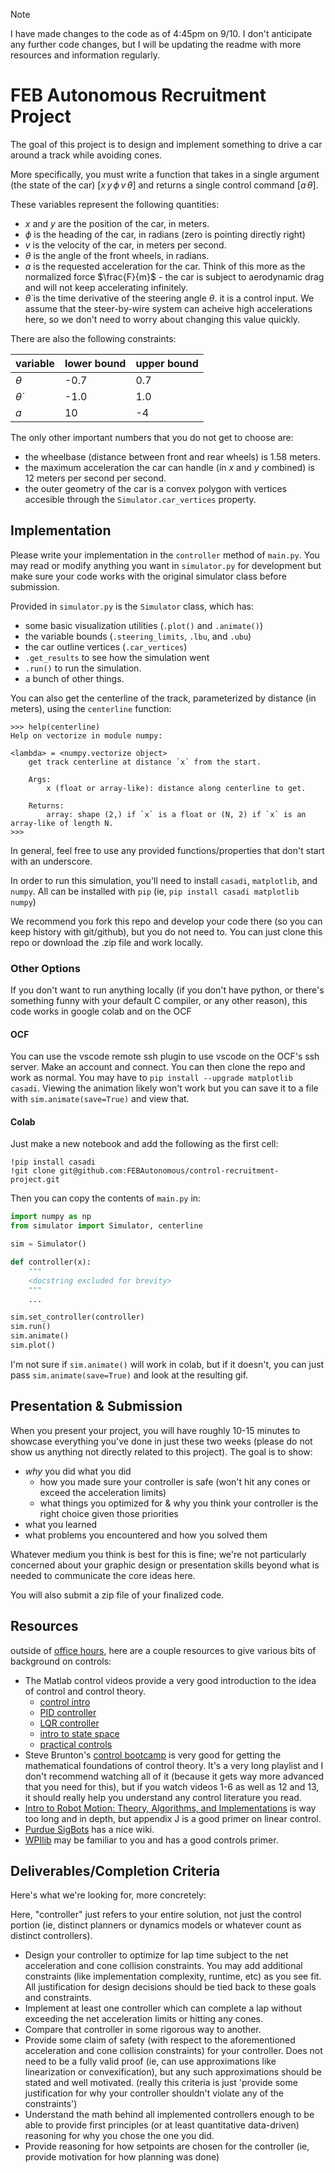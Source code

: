 > [!NOTE]
> I have made changes to the code as of 4:45pm on 9/10. I don't anticipate any further code changes, but I will be updating the readme with more resources and information regularly.

# FEB Autonomous Recruitment Project

The goal of this project is to design and implement something to drive a car around a track while avoiding cones.

More specifically, you must write a function that takes in a single argument (the state of the car) $[x \, y \, \phi \, v \, \theta ]$ and returns a single control command $[a \, \dot{\theta}]$.

These variables represent the following quantities:
- $x$ and $y$ are the position of the car, in meters.
- $\phi$ is the heading of the car, in radians (zero is pointing directly right)
- $v$ is the velocity of the car, in meters per second.
- $\theta$ is the angle of the front wheels, in radians.
- $a$ is the requested acceleration for the car. Think of this more as the normalized force $\frac{F}{m}$ - the car is subject to aerodynamic drag and will not keep accelerating infinitely.
- $\dot{\theta}$ is the time derivative of the steering angle $\theta$. it is a control input. We assume that the steer-by-wire system can acheive high accelerations here, so we don't need to worry about changing this value quickly.

There are also the following constraints:

| variable       | lower bound | upper bound |
| -------------- | ----------- | ----------- |
| $\theta$       | -0.7        | 0.7         |
| $\dot{\theta}$ | -1.0        | 1.0         |
| $a$            | 10          | -4          |

The only other important numbers that you do not get to choose are:
- the wheelbase (distance between front and rear wheels) is 1.58 meters.
- the maximum acceleration the car can handle (in $x$ and $y$ combined) is 12 meters per second per second.
- the outer geometry of the car is a convex polygon with vertices accesible through the `Simulator.car_vertices` property.

## Implementation

Please write your implementation in the `controller` method of `main.py`. You may read or modify anything you want in `simulator.py` for development but make sure your code works with the original simulator class before submission.

Provided in `simulator.py` is the `Simulator` class, which has:
- some basic visualization utilities (`.plot()` and `.animate()`)
- the variable bounds (`.steering_limits`, `.lbu`, and `.ubu`)
- the car outline vertices (`.car_vertices`)
- `.get_results` to see how the simulation went
- `.run()` to run the simulation.
- a bunch of other things.

You can also get the centerline of the track, parameterized by distance (in meters), using the `centerline` function:
```
>>> help(centerline)
Help on vectorize in module numpy:

<lambda> = <numpy.vectorize object>
    get track centerline at distance `x` from the start.
    
    Args:
        x (float or array-like): distance along centerline to get.
    
    Returns:
        array: shape (2,) if `x` is a float or (N, 2) if `x` is an array-like of length N.
>>> 
```

In general, feel free to use any provided functions/properties that don't start with an underscore.

In order to run this simulation, you'll need to install `casadi`, `matplotlib`, and `numpy`.
All can be installed with `pip` (ie, `pip install casadi matplotlib numpy`)

We recommend you fork this repo and develop your code there (so you can keep history with git/github), but you do not need to. You can just clone this repo or download the .zip file and work locally.

### Other Options
If you don't want to run anything locally (if you don't have python, or there's something funny with your default C compiler, or any other reason), this code works in google colab and on the OCF

#### OCF

You can use the vscode remote ssh plugin to use vscode on the OCF's ssh server. Make an account and connect.
You can then clone the repo and work as normal. You may have to `pip install --upgrade matplotlib casadi`.
Viewing the animation likely won't work but you can save it to a file with `sim.animate(save=True)` and view that.

#### Colab

Just make a new notebook and add the following as the first cell:

```
!pip install casadi
!git clone git@github.com:FEBAutonomous/control-recruitment-project.git
```

Then you can copy the contents of `main.py` in: 

```python
import numpy as np
from simulator import Simulator, centerline

sim = Simulator()

def controller(x):
    """
    <docstring excluded for brevity>
    """
    ...

sim.set_controller(controller)
sim.run()
sim.animate()
sim.plot()
```

I'm not sure if `sim.animate()` will work in colab, but if it doesn't, you can just pass `sim.animate(save=True)` and look at the resulting gif.



## Presentation & Submission

When you present your project, you will have roughly 10-15 minutes to showcase everything you've done in just these two weeks (please do not show us anything not directly related to this project). The goal is to show:
- *why* you did what you did
    - how you made sure your controller is safe (won't hit any cones or exceed the acceleration limits)
    - what things you optimized for & why you think your controller is the right choice given those priorities
- what you learned
- what problems you encountered and how you solved them

Whatever medium you think is best for this is fine; we're not particularly concerned about your graphic design or presentation skills beyond what is needed to communicate the core ideas here.

You will also submit a zip file of your finalized code.

## Resources
outside of [office hours](https://docs.google.com/spreadsheets/d/1ifnzajpgu3X9_jV493kc64A2R6CjR8UqbLQ9SasroNY/edit?gid=1214868707#gid=1214868707), here are a couple resources to give various bits of background on controls:

- The Matlab control videos provide a very good introduction to the idea of control and control theory. 
  - [control intro](https://youtu.be/lBC1nEq0_nk?si=m6OHT0HWrKCxY3qO)
  - [PID controller](https://www.youtube.com/watch?v=wkfEZmsQqiA)
  - [LQR controller](https://www.youtube.com/watch?v=E_RDCFOlJx4)
  - [intro to state space](https://www.youtube.com/watch?v=hpeKrMG-WP0)
  - [practical controls](https://www.youtube.com/watch?v=ApMz1-MK9IQ)
- Steve Brunton's [control bootcamp](https://youtube.com/playlist?list=PLMrJAkhIeNNR20Mz-VpzgfQs5zrYi085m&si=FHHTSASSBPVFrT2r) is very good for getting the mathematical foundations of control theory. It's a very long playlist and I don't recommend watching all of it (because it gets way more advanced that you need for this), but if you watch videos 1-6 as well as 12 and 13, it should really help you understand any control literature you read.
- [Intro to Robot Motion: Theory, Algorithms, and Implementations](https://reid.xz.ax/swbible) is way too long and in depth, but appendix J is a good primer on linear control.
- [Purdue SigBots](https://wiki.purduesigbots.com/software/control-algorithms) has a nice wiki.
- [WPIlib](https://docs.wpilib.org/en/stable/docs/software/advanced-controls/state-space/index.html) may be familiar to you and has a good controls primer.


## Deliverables/Completion Criteria

Here's what we're looking for, more concretely:

Here, "controller" just refers to your entire solution, not just the control portion (ie, distinct planners or dynamics models or whatever count as distinct controllers).
- Design your controller to optimize for lap time subject to the net acceleration and cone collision constraints. You may add additional constraints (like implementation complexity, runtime, etc) as you see fit. All justification for design decisions should be tied back to these goals and constraints.
- Implement at least one controller which can complete a lap without exceeding the net acceleration limits or hitting any cones.
- Compare that controller in some rigorous way to another.
- Provide some claim of safety (with respect to the aforementioned acceleration and cone collision constraints) for your controller. Does not need to be a fully valid proof (ie, can use approximations like linearization or convexification), but any such approximations should be stated and well motivated. (really this criteria is just 'provide some justification for why your controller shouldn't violate any of the constraints')
- Understand the math behind all implemented controllers enough to be able to provide first principles (or at least quantitative data-driven) reasoning for why you chose the one you did.
- Provide reasoning for how setpoints are chosen for the controller (ie, provide motivation for how planning was done)

